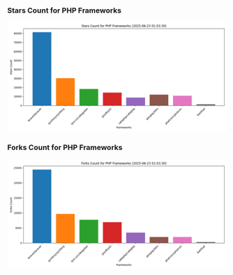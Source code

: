### Stars Count for PHP Frameworks

![Stars Chart](./archive/charts/20250623010330_stars_count.png)

### Forks Count for PHP Frameworks

![Forks Chart](./archive/charts/20250623010330_forks_count.png)

